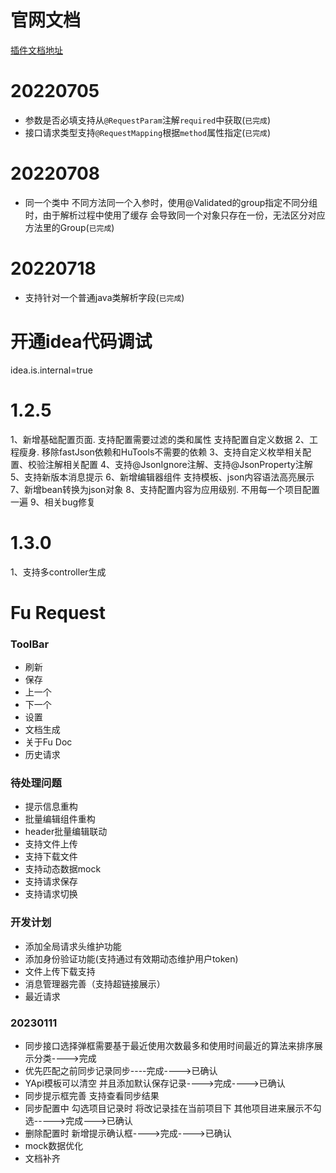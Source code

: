 # 官网文档

[插件文档地址](https://plugins.jetbrains.com/docs/intellij/welcome.html)

# 20220705

- 参数是否必填支持从`@RequestParam`注解`required`中获取(`已完成`)
- 接口请求类型支持`@RequestMapping`根据`method`属性指定(`已完成`)

# 20220708

- 同一个类中 不同方法同一个入参时，使用@Validated的group指定不同分组时，由于解析过程中使用了缓存
  会导致同一个对象只存在一份，无法区分对应方法里的Group(`已完成`)

# 20220718

- 支持针对一个普通java类解析字段(`已完成`)

# 开通idea代码调试

idea.is.internal=true

# 1.2.5

1、新增基础配置页面. 支持配置需要过滤的类和属性 支持配置自定义数据
2、工程瘦身. 移除fastJson依赖和HuTools不需要的依赖
3、支持自定义枚举相关配置、校验注解相关配置
4、支持@JsonIgnore注解、支持@JsonProperty注解
5、支持新版本消息提示
6、新增编辑器组件 支持模板、json内容语法高亮展示
7、新增bean转换为json对象
8、支持配置内容为应用级别. 不用每一个项目配置一遍
9、相关bug修复

# 1.3.0

1、支持多controller生成

# Fu Request

### ToolBar

- 刷新
- 保存
- 上一个
- 下一个
- 设置
- 文档生成
- 关于Fu Doc
- 历史请求

### 待处理问题

- 提示信息重构
- 批量编辑组件重构
- header批量编辑联动
- 支持文件上传
- 支持下载文件
- 支持动态数据mock
- 支持请求保存
- 支持请求切换

### 开发计划

- 添加全局请求头维护功能
- 添加身份验证功能(支持通过有效期动态维护用户token)
- 文件上传下载支持
- 消息管理器完善（支持超链接展示）
- 最近请求

### 20230111

- 同步接口选择弹框需要基于最近使用次数最多和使用时间最近的算法来排序展示分类---->完成
- 优先匹配之前同步记录同步----完成---->已确认
- YApi模板可以清空 并且添加默认保存记录---->完成---->已确认
- 同步提示框完善 支持查看同步结果
- 同步配置中 勾选项目记录时 将改记录挂在当前项目下 其他项目进来展示不勾选----->完成--->已确认
- 删除配置时 新增提示确认框---->完成---->已确认
- mock数据优化
- 文档补齐
